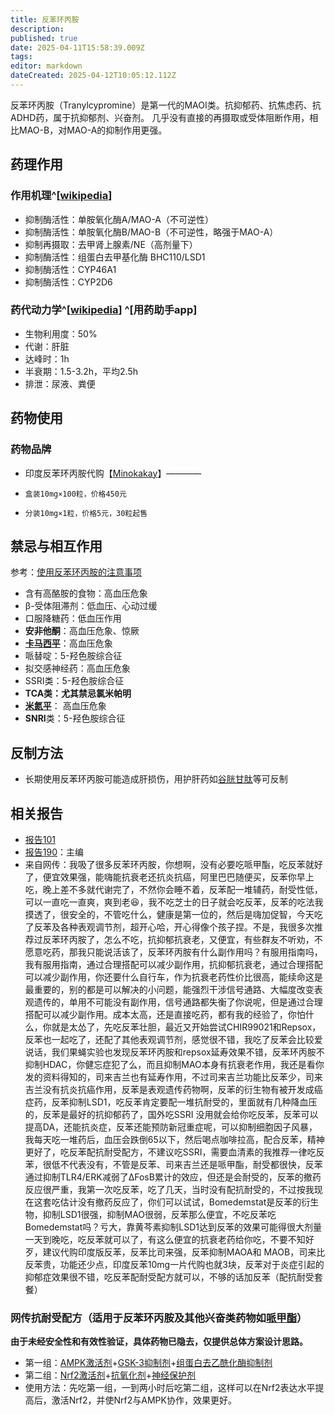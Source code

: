 ```yaml
---
title: 反苯环丙胺
description: 
published: true
date: 2025-04-11T15:58:39.009Z
tags: 
editor: markdown
dateCreated: 2025-04-12T10:05:12.112Z
---
```


反苯环丙胺（Tranylcypromine）是第一代的MAOI类。抗抑郁药、抗焦虑药、抗ADHD药，属于抗抑郁剂、兴奋剂。
几乎没有直接的再摄取或受体阻断作用，相比MAO-B，对MAO-A的抑制作用更强。

## 药理作用
### 作用机理^[[wikipedia](https://en.wikipedia.org/wiki/Tranylcypromine#Pharmacology)]
- 抑制酶活性：单胺氧化酶A/MAO-A（不可逆性）
- 抑制酶活性：单胺氧化酶B/MAO-B（不可逆性，略强于MAO-A）
- 抑制再摄取：去甲肾上腺素/NE（高剂量下）
- 抑制酶活性：组蛋白去甲基化酶 BHC110/LSD1
- 抑制酶活性：CYP46A1
- 抑制酶活性：CYP2D6
### 药代动力学^[[wikipedia](https://en.wikipedia.org/wiki/Tranylcypromine)] ^[用药助手app]
- 生物利用度：50%
- 代谢：肝脏
- 达峰时：1h
- 半衰期：1.5-3.2h，平均2.5h
- 排泄：尿液、粪便
## 药物使用
### 药物品牌
- 印度反苯环丙胺代购【[Minokakay](https://x.com/Minokakay)】————
-     盒装10mg×100粒，价格450元
-     分装10mg×1粒，价格5元，30粒起售
## 禁忌与相互作用
参考：[使用反苯环丙胺的注意事项](https://mp.weixin.qq.com/s/gVFmPiA3qmcQuuq65qiUlQ)
- 含有高酪胺的食物：高血压危象
- β-受体阻滞剂：低血压、心动过缓
- 口服降糖药：低血压作用
- **安非他酮**：高血压危象、惊厥
- **[卡马西平](/drugs/卡马西平)**：高血压危象
- 哌替啶：5-羟色胺综合征
- 拟交感神经药：高血压危象
- SSRI类：5-羟色胺综合征
- **TCA类：尤其禁忌氯米帕明**
- **[米氮平](/drugs/米氮平)**： 高血压危象
- **SNRI**类：5-羟色胺综合征
## 反制方法
- 长期使用反苯环丙胺可能造成肝损伤，用护肝药如[谷胱甘肽](/drugs/谷胱甘肽.md)等可反制
## 相关报告
- [报告101](/report/RP101/)
- [报告190](/report/RP190/)：主编
- 来自网传：我吸了很多反苯环丙胺，你想啊，没有必要吃哌甲酯，吃反苯就好了，便宜效果强，能嗨能抗衰老还抗炎抗癌，阿里巴巴随便买，反苯你早上吃，晚上差不多就代谢完了，不然你会睡不着，反苯配一堆辅药，耐受性低，可以一直吃一直爽，爽到老😆，我不吃芝士的日子就会吃反苯，反苯的吃法我摸透了，很安全的，不管吃什么，健康是第一位的，然后是嗨加促智，今天吃了反苯及各种表观调节剂，超开心哈，开心得像个孩子捏。不是，我很多次推荐过反苯环丙胺了，怎么不吃，抗抑郁抗衰老，又便宜，有些群友不听劝，不愿意吃药，那我只能说活该了，反苯环丙胺有什么副作用吗？有服用指南吗，我有服用指南，通过合理搭配可以减少副作用，抗抑郁抗衰老，通过合理搭配可以减少副作用，你还要什么自行车，作为抗衰老药性价比很高，能续命这是最重要的，别的都是可以解决的小问题，能强烈干涉信号通路、大幅度改变表观遗传的，单用不可能没有副作用，信号通路都失衡了你说呢，但是通过合理搭配可以减少副作用。成本太高，还是直接吃药，都有我的经验了，你怕什么，你就是太怂了，先吃反苯壮胆，最近又开始尝试CHIR99021和Repsox，反苯也一起吃了，还配了其他表观调节剂，感觉很不错，我吃了反苯会比较爱说话，我们果蝇实验也发现反苯环丙胺和repsox延寿效果不错，反苯环丙胺不抑制HDAC，你健忘症犯了么，而且抑制MAO本身有抗衰老作用，我还是看你发的资料得知的，司来吉兰也有延寿作用，不过司来吉兰功能比反苯少，司来吉兰没有抗炎抗癌作用，反苯是表观遗传药物啊，反苯的衍生物有被开发成癌症药，反苯抑制LSD1，吃反苯肯定要配一堆抗耐受的，里面就有几种降血压的，反苯是最好的抗抑郁药了，国外吃SSRI 没用就会给你吃反苯，反苯可以提高DA，还能抗炎症，反苯还能预防新冠重症呢，可以抑制细胞因子风暴，我每天吃一堆药后，血压会跌倒65以下，然后喝点咖啡拉高，配合反苯，精神更好了，吃反苯配抗耐受配方，不建议吃SSRI，需要血清素的我推荐一律吃反苯，很低不代表没有，不管是反苯、司来吉兰还是哌甲酯，耐受都很快，反苯通过抑制TLR4/ERK减弱了ΔFosB累计的效应，但还是会耐受的，反苯的撤药反应很严重，我第一次吃反苯，吃了几天，当时没有配抗耐受的，不过按我现在这套吃估计没有撤药反应了，你们可以试试，Bomedemstat是反苯的衍生物，抑制LSD1很强，抑制MAO很弱，反苯那么便宜，不吃反苯吃Bomedemstat吗？亏大，靠黄芩素抑制LSD1达到反苯的效果可能得很大剂量一天到晚吃，吃反苯就可以了，有这么便宜的抗衰老药给你吃，不要不知好歹，建议代购印度版反苯，反苯比司来强，反苯抑制MAOA和 MAOB，司来比反苯贵，功能还少点，印度反苯10mg一片代购也就3块，反苯对于炎症引起的抑郁症效果很不错，吃反苯配耐受配方就可以，不够的话加反苯（配抗耐受套餐）
### 网传抗耐受配方（适用于反苯环丙胺及其他兴奋类药物如[哌甲酯](/drugs/哌甲酯)）
**由于未经安全性和有效性验证，具体药物已隐去，仅提供总体方案设计思路。**
- 第一组：[AMPK激活剂](/t/ampk激活剂)+[GSK-3抑制剂](/t/gsk-3抑制剂)+[组蛋白去乙酰化酶抑制剂](/t/组蛋白去乙酰化酶抑制剂)
- 第二组：[Nrf2激活剂](/t/nrf2激活剂)+[抗氧化剂](/t/抗氧化剂)+[神经保护剂](/t/神经保护剂)
- 使用方法：先吃第一组，一到两小时后吃第二组，这样可以在Nrf2表达水平提高后，激活Nrf2，并使Nrf2与AMPK协作，效果更好。
